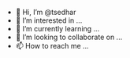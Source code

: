 - 👋 Hi, I’m @tsedhar
- 👀 I’m interested in ...
- 🌱 I’m currently learning ...
- 💞️ I’m looking to collaborate on ...
- 📫 How to reach me ...

<!---
tsedhar/tsedhar is a ✨ special ✨ repository because its `README.md` (this file) appears on your GitHub profile.
You can click the Preview link to take a look at your changes.
--->
